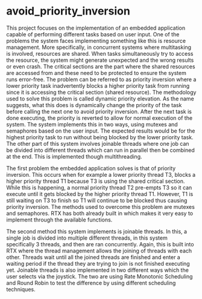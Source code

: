 # avoid_priority_inversion

This project focuses on the implementation of an embedded application capable of performing different tasks based on user input. One of the problems the system faces implementing something like this is resource management. More specifically, in concurrent systems where multitasking is involved, resources are shared. When tasks simultaneously try to access the resource, the system might generate unexpected and the wrong results or even crash. The critical sections are the part where the shared resources are accessed from and these need to be protected to ensure the system runs error-free. The problem can be referred to as priority inversion where a lower priority task inadvertently blocks a higher priority task from running since it is accessing the critical section (shared resource). The methodology used to solve this problem is called dynamic priority elevation. As the name suggests, what this does is dynamically change the priority of the task before calling the next one to avoid priority inversion. After the next task is done executing, the priority is reverted to allow for normal execution of the system. The system implements this in two ways, using mutexes and semaphores based on the user input. The expected results would be for the highest priority task to run without being blocked by the lower priority task. The other part of this system involves joinable threads where one job can be divided into different threads which can run in parallel then be combined at the end. This is implemented though multithreading.

The first problem the embedded application solves is that of priority inversion. This occurs when for example a lower priority thread T3, blocks a higher priority thread T1 because T3 is using the shared critical section. While this is happening, a normal priority thread T2 pre-empts T3 so it can execute until it gets blocked by the higher priority thread T1. However, T1 is still waiting on T3 to finish so T1 will continue to be blocked thus causing priority inversion. The methods used to overcome this problem are mutexes and semaphores. RTX has both already built in which makes it very easy to implement through the available functions.

The second method this system implements is joinable threads. In this, a single job is divided into multiple different threads, in this system specifically 3 threads, and then are ran concurrently. Again, this is built into RTX where the thread management allows the joining of threads with each other. Threads wait until all the joined threads are finished and enter a waiting period if the thread they are trying to join is not finished executing yet. Joinable threads is also implemented in two different ways which the user selects via the joystick. The two are using Rate Monotonic Scheduling and Round Robin to test the difference by using different scheduling techniques.
